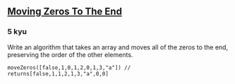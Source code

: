 <h2><a href=https://www.codewars.com/kata/52597aa56021e91c93000cb0/train/javascript/67731424c0a6344d1989256d target="_blank">Moving Zeros To The End</a></h2><h3>5 kyu</h3><p>Write an algorithm that takes an array and moves all of the zeros to the end, preserving the order of the other elements.</p><pre style="display: none;"><code class="language-php"><span class="cm-variable">moveZeros</span>([<span class="cm-atom">false</span>,<span class="cm-number">1</span>,<span class="cm-number">0</span>,<span class="cm-number">1</span>,<span class="cm-number">2</span>,<span class="cm-number">0</span>,<span class="cm-number">1</span>,<span class="cm-number">3</span>,<span class="cm-string">"</span><span class="cm-string">a"</span>]) <span class="cm-comment">// returns[false,1,1,2,1,3,"a",0,0]</span></code></pre><pre><code class="language-javascript"><span class="cm-variable">moveZeros</span>([<span class="cm-atom">false</span>,<span class="cm-number">1</span>,<span class="cm-number">0</span>,<span class="cm-number">1</span>,<span class="cm-number">2</span>,<span class="cm-number">0</span>,<span class="cm-number">1</span>,<span class="cm-number">3</span>,<span class="cm-string">"a"</span>]) <span class="cm-comment">// returns[false,1,1,2,1,3,"a",0,0]</span></code></pre><pre style="display: none;"><code class="language-python"><span class="cm-variable">move_zeros</span>([<span class="cm-number">1</span>, <span class="cm-number">0</span>, <span class="cm-number">1</span>, <span class="cm-number">2</span>, <span class="cm-number">0</span>, <span class="cm-number">1</span>, <span class="cm-number">3</span>]) <span class="cm-comment"># returns [1, 1, 2, 1, 3, 0, 0]</span></code></pre><pre style="display: none;"><code class="language-cpp"><span class="cm-variable">move_zeros</span>({<span class="cm-number">1</span>, <span class="cm-number">0</span>, <span class="cm-number">1</span>, <span class="cm-number">2</span>, <span class="cm-number">0</span>, <span class="cm-number">1</span>, <span class="cm-number">3</span>}) <span class="cm-comment">// returns {1, 1, 2, 1, 3, 0, 0}</span></code></pre><pre style="display: none;"><code class="language-coffeescript"><span class="cm-variable">moveZeros</span> <span class="cm-punctuation">[</span><span class="cm-atom">false</span><span class="cm-punctuation">,</span><span class="cm-number">1</span><span class="cm-punctuation">,</span><span class="cm-number">0</span><span class="cm-punctuation">,</span><span class="cm-number">1</span><span class="cm-punctuation">,</span><span class="cm-number">2</span><span class="cm-punctuation">,</span><span class="cm-number">0</span><span class="cm-punctuation">,</span><span class="cm-number">1</span><span class="cm-punctuation">,</span><span class="cm-number">3</span><span class="cm-punctuation">,</span><span class="cm-string">"a"</span><span class="cm-punctuation">]</span> <span class="cm-comment"># returns[false,1,1,2,1,3,"a",0,0]</span></code></pre><pre style="display: none;"><code class="language-csharp"><span class="cm-variable">Kata</span>.<span class="cm-variable">MoveZeroes</span>(<span class="cm-keyword">new</span> <span class="cm-type">int</span>[] {<span class="cm-number">1</span>, <span class="cm-number">2</span>, <span class="cm-number">0</span>, <span class="cm-number">1</span>, <span class="cm-number">0</span>, <span class="cm-number">1</span>, <span class="cm-number">0</span>, <span class="cm-number">3</span>, <span class="cm-number">0</span>, <span class="cm-number">1</span>}) <span class="cm-operator">=&gt;</span> <span class="cm-keyword">new</span> <span class="cm-type">int</span>[] {<span class="cm-number">1</span>, <span class="cm-number">2</span>, <span class="cm-number">1</span>, <span class="cm-number">1</span>, <span class="cm-number">3</span>, <span class="cm-number">1</span>, <span class="cm-number">0</span>, <span class="cm-number">0</span>, <span class="cm-number">0</span>, <span class="cm-number">0</span>}</code></pre><pre style="display: none;"><code class="language-go"><span class="cm-variable">MoveZeros</span>([]<span class="cm-keyword">int</span>{<span class="cm-number">1</span>, <span class="cm-number">2</span>, <span class="cm-number">0</span>, <span class="cm-number">1</span>, <span class="cm-number">0</span>, <span class="cm-number">1</span>, <span class="cm-number">0</span>, <span class="cm-number">3</span>, <span class="cm-number">0</span>, <span class="cm-number">1</span>}) <span class="cm-comment">// returns []int{ 1, 2, 1, 1, 3, 1, 0, 0, 0, 0 }</span></code></pre><pre style="display: none;"><code class="language-haskell"><span class="cm-variable">moveZeros</span> [<span class="cm-number">1</span>,<span class="cm-number">2</span>,<span class="cm-number">0</span>,<span class="cm-number">1</span>,<span class="cm-number">0</span>,<span class="cm-number">1</span>,<span class="cm-number">0</span>,<span class="cm-number">3</span>,<span class="cm-number">0</span>,<span class="cm-number">1</span>] <span class="cm-keyword">-&gt;</span> [<span class="cm-number">1</span>,<span class="cm-number">2</span>,<span class="cm-number">1</span>,<span class="cm-number">1</span>,<span class="cm-number">3</span>,<span class="cm-number">1</span>,<span class="cm-number">0</span>,<span class="cm-number">0</span>,<span class="cm-number">0</span>,<span class="cm-number">0</span>]</code></pre><pre style="display: none;"><code class="language-factor"><span class="cm-keyword">{</span> <span class="cm-number">1 2</span> <span class="cm-number">0 1</span> <span class="cm-number">0 1</span> <span class="cm-number">0 3</span> <span class="cm-number">0 1</span> <span class="cm-keyword">}</span> <span class="cm-variable">move-zeros</span> <span class="cm-builtin">-&gt;</span> <span class="cm-keyword">{</span> <span class="cm-number">1 2</span> <span class="cm-number">1 1</span> <span class="cm-number">3 1</span> <span class="cm-number">0 0</span> <span class="cm-number">0 0</span> <span class="cm-keyword">}</span></code></pre><pre style="display: none;"><code class="language-ruby"><span class="cm-variable">moveZeros</span> [<span class="cm-number">1</span>,<span class="cm-number">2</span>,<span class="cm-number">0</span>,<span class="cm-number">1</span>,<span class="cm-number">0</span>,<span class="cm-number">1</span>,<span class="cm-number">0</span>,<span class="cm-number">3</span>,<span class="cm-number">0</span>,<span class="cm-number">1</span>] <span class="cm-comment">#-&gt; [1,2,1,1,3,1,0,0,0,0]</span></code></pre><pre style="display: none;"><code class="language-c"><span class="cm-variable">move_zeros</span>(<span class="cm-number">10</span>, <span class="cm-type">int</span> [] {<span class="cm-number">1</span>, <span class="cm-number">2</span>, <span class="cm-number">0</span>, <span class="cm-number">1</span>, <span class="cm-number">0</span>, <span class="cm-number">1</span>, <span class="cm-number">0</span>, <span class="cm-number">3</span>, <span class="cm-number">0</span>, <span class="cm-number">1</span>}); <span class="cm-comment">// -&gt; int [] {1, 2, 1, 1, 3, 1, 0, 0, 0, 0}</span></code></pre><pre style="display: none;"><code class="language-scala"><span class="cm-variable">moveZeroes</span>(<span class="cm-type">List</span>(<span class="cm-number">1</span>, <span class="cm-number">0</span>, <span class="cm-number">1</span>, <span class="cm-number">2</span>, <span class="cm-number">0</span>, <span class="cm-number">1</span>, <span class="cm-number">3</span>)) <span class="cm-comment">// -&gt; List(1, 1, 2, 1, 3, 0, 0)</span></code></pre><pre style="display: none;"><code class="language-bf"><span class="cm-comment">"</span><span class="cm-comment">1</span><span class="cm-comment">0</span><span class="cm-comment">1</span><span class="cm-comment">2</span><span class="cm-comment">0</span><span class="cm-comment">1</span><span class="cm-comment">3</span><span class="cm-comment">\</span><span class="cm-comment">0</span><span class="cm-comment">"</span>   <span class="cm-comment">-</span><span class="cm-comment">-</span><span class="cm-comment">&gt;</span>   <span class="cm-comment">"</span><span class="cm-comment">1</span><span class="cm-comment">1</span><span class="cm-comment">2</span><span class="cm-comment">1</span><span class="cm-comment">3</span><span class="cm-comment">0</span><span class="cm-comment">0</span><span class="cm-comment">"</span></code></pre>